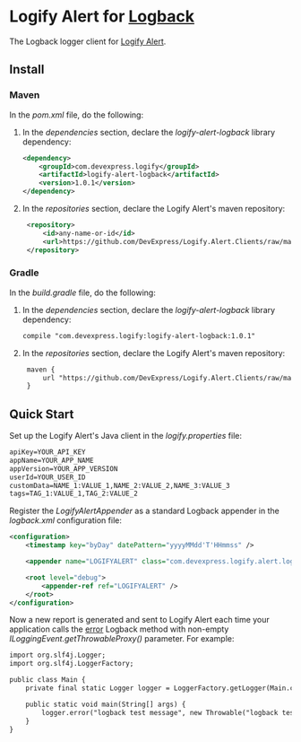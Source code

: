 # Logify Alert for [Logback](https://logback.qos.ch/)
The Logback logger client for [Logify Alert](https://logify.devexpress.com).

## Install
### Maven
In the *pom.xml* file, do the following:
1. In the *dependencies* section, declare the *logify-alert-logback* library dependency:
    ```xml
    <dependency>
        <groupId>com.devexpress.logify</groupId>
        <artifactId>logify-alert-logback</artifactId>
        <version>1.0.1</version>
    </dependency>
    ```
2. In the *repositories* section, declare the Logify Alert's maven repository:
   ```xml
    <repository>
        <id>any-name-or-id</id>
        <url>https://github.com/DevExpress/Logify.Alert.Clients/raw/maven</url>
    </repository>
    ```

### Gradle
In the *build.gradle* file, do the following:
1. In the *dependencies* section, declare the *logify-alert-logback* library dependency:
    ```jsp
    compile "com.devexpress.logify:logify-alert-logback:1.0.1"
    ```
2. In the *repositories* section, declare the Logify Alert's maven repository:
   ```jsp
    maven {
        url "https://github.com/DevExpress/Logify.Alert.Clients/raw/maven"
    }
    ```

## Quick Start
Set up the Logify Alert's Java client in the *logify.properties* file:
```xml
apiKey=YOUR_API_KEY
appName=YOUR_APP_NAME
appVersion=YOUR_APP_VERSION
userId=YOUR_USER_ID
customData=NAME_1:VALUE_1,NAME_2:VALUE_2,NAME_3:VALUE_3
tags=TAG_1:VALUE_1,TAG_2:VALUE_2
```

Register the *LogifyAlertAppender* as a standard Logback appender in the *logback.xml* configuration file:

```xml
<configuration>
    <timestamp key="byDay" datePattern="yyyyMMdd'T'HHmmss" />

    <appender name="LOGIFYALERT" class="com.devexpress.logify.alert.logback.LogifyAlertAppender" />

    <root level="debug">
        <appender-ref ref="LOGIFYALERT" />
    </root>
</configuration>
```

Now a new report is generated and sent to Logify Alert each time your application calls the [error](https://logback.qos.ch/apidocs/ch/qos/logback/classic/Logger.html#error(java.lang.String,%20java.lang.Throwable)) Logback method with non-empty *ILoggingEvent.getThrowableProxy()* parameter. For example:

```jsp
import org.slf4j.Logger;
import org.slf4j.LoggerFactory;

public class Main {
    private final static Logger logger = LoggerFactory.getLogger(Main.class);

    public static void main(String[] args) {
        logger.error("logback test message", new Throwable("logback test error"));
    }
}
```